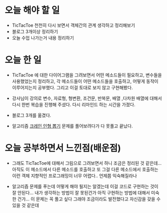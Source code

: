 # 오늘 해야 할 일
* TicTacToe 천천히 다시 보면서 객체간의 관계 생각하고 정리해보기
* 블로그 3개이상 정리하기
* 오늘 수업 나가는거 내용 정리하기

# 오늘 한 일
* TicTacToe 에 대한 다이어그램을 그려보면서 어떤 메소드들이 필요하고, 변수들을 사용했었는지 정리하고,
각 메소드들이 어떤 메소드들을 호출하고, 어떻게 동작이 이루어지는지 공부했다. 그리고 이걸 토대로 보지 않고 구현해봤다.

* 강사님이 강의로 변수, 자료형, 형변환, 조건문, 반복문, 배열 ,다차원 배열에 대해서 다시 한번 복습을 진행해 주셨다.
다시 리마인드 하는 시간을 가졌다.

* 블로그 3개를 옮겼다.

* 알고리즘 [크레인 인형 뽑기](https://programmers.co.kr/learn/courses/30/lessons/64061) 문제를 풀어보려다가 다 못풀고 끝났다.
# 오늘 공부하면서 느낀점(배운점)

* 그래도 TicTacToe에 대해서 그림으로 그려보면서 하니 조금은 정리된 것 같은데... 아직도 이 메소드에서 다른 메소드를 호출하고
또 그걸 다른 메소드에서 호출하는 이런 객체 지향적인 프로그래밍이 너무 어렵다.. 언제쯤 익숙해질라나 

* 알고리즘 문제를 푸는데 어떻게 해야 될지는 알겠는데 이걸 코드로 구현하는 것이 잘 안된다... 내가 생각하는 방법이 잘 못된건가
아직 구현하는 방법에 대해서 미숙한 건가... 이 문제는 꼭 풀고 싶다 그래야 조금이라도 발전했다고 자신감을 갖을 수 있을 것 같은데
